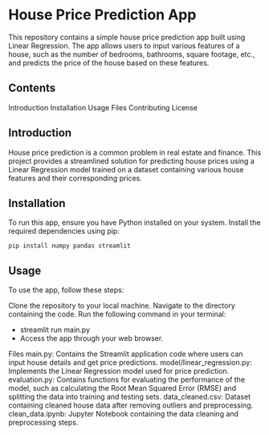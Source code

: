 # House Price Prediction App
This repository contains a simple house price prediction app built using Linear Regression. The app allows users to input various features of a house, such as the number of bedrooms, bathrooms, square footage, etc., and predicts the price of the house based on these features.

## Contents
Introduction
Installation
Usage
Files
Contributing
License
## Introduction
House price prediction is a common problem in real estate and finance. This project provides a streamlined solution for predicting house prices using a Linear Regression model trained on a dataset containing various house features and their corresponding prices.

## Installation
To run this app, ensure you have Python installed on your system. Install the required dependencies using pip:

`pip install numpy pandas streamlit`
## Usage
To use the app, follow these steps:

Clone the repository to your local machine.
Navigate to the directory containing the code.
Run the following command in your terminal:

* streamlit run main.py
* Access the app through your web browser.

Files
main.py: Contains the Streamlit application code where users can input house details and get price predictions.
model/linear_regression.py: Implements the Linear Regression model used for price prediction.
evaluation.py: Contains functions for evaluating the performance of the model, such as calculating the Root Mean Squared Error (RMSE) and splitting the data into training and testing sets.
data_cleaned.csv: Dataset containing cleaned house data after removing outliers and preprocessing.
clean_data.ipynb: Jupyter Notebook containing the data cleaning and preprocessing steps.
